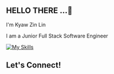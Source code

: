 <h2 align="left">HELLO THERE ...👋</h4>  
<p>I'm Kyaw Zin Lin</p>
<p>I am a Junior Full Stack Software Engineer</p>

[![My Skills](https://skillicons.dev/icons?i=html,css,tailwind,mui,styledcomponents,js,typescript,react,vue,next,nodejs,express,mongodb,prisma,git)](https://skillicons.dev)

<h2>Let's Connect!</h4>

 
 

